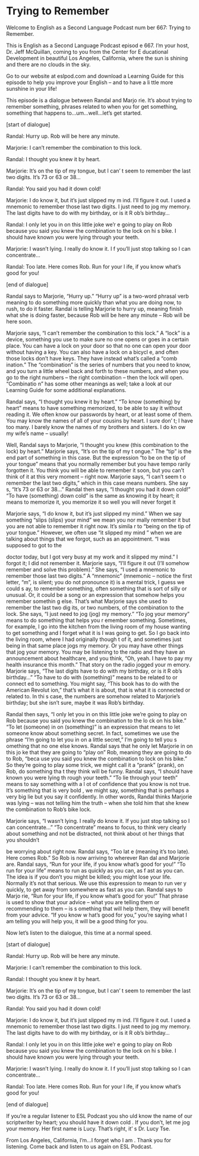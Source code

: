 # Trying to Remember

Welcome to English as a Second Language Podcast num ber 667: Trying to Remember.

This is English as a Second Language Podcast episod e 667.  I’m your host, Dr. Jeff McQuillan, coming to you from the Center for E ducational Development in beautiful Los Angeles, California, where the sun is  shining and there are no clouds in the sky.

Go to our website at eslpod.com and download a Learning Guide for this episode to help you improve your English – and to have a li ttle more sunshine in your life!

This episode is a dialogue between Randal and Marjo rie.  It’s about trying to remember something, phrases related to when you for get something, something that happens to…um…well…let’s get started.

[start of dialogue]

Randal:  Hurry up.  Rob will be here any minute.

Marjorie:  I can’t remember the combination to this  lock.

Randal:  I thought you knew it by heart.

Marjorie:  It’s on the tip of my tongue, but I can’ t seem to remember the last two digits.  It’s 73 or 63 or 38…

Randal:  You said you had it down cold!

Marjorie:  I do know it, but it’s just slipped my m ind.  I’ll figure it out.  I used a mnemonic to remember those last two digits.  I just  need to jog my memory.  The last digits have to do with my birthday, or is it R ob’s birthday…

Randal:  I only let you in on this little joke we’r e going to play on Rob because you said you knew the combination to the lock on hi s bike.  I should have known you were lying through your teeth.

Marjorie:  I wasn’t lying.  I really do know it.  I f you’ll just stop talking so I can concentrate…

Randal:  Too late.  Here comes Rob.  Run for your l ife, if you know what’s good for you!

[end of dialogue]

Randal says to Marjorie, “Hurry up.”  “Hurry up” is  a two-word phrasal verb meaning to do something more quickly than what you are doing now, to rush, to do it faster.  Randal is telling Marjorie to hurry up, meaning finish what she is doing faster, because Rob will be here any minute –  Rob will be here soon.

Marjorie says, “I can’t remember the combination to  this lock.”  A “lock” is a device, something you use to make sure no one opens  or goes in a certain place. You can have a lock on your door so that no one can  open your door without having a key.  You can also have a lock on a bicycl e, and often those locks don’t have keys.  They have instead what’s called a “comb ination.”  The “combination” is the series of numbers that you need to know, and  you turn a little wheel back and forth to these numbers, and when you go to the right numbers – the right combination – then the lock will open.  “Combinatio n” has some other meanings as well; take a look at our Learning Guide for some  additional explanations.

Randal says, “I thought you knew it by heart.”  “To  know (something) by heart” means to have something memorized, to be able to say it without reading it.  We often know our passwords by heart, or at least some  of them.  You may know the names of all of your cousins by heart.  I sure don’ t; I have too many.  I barely know the names of my brothers and sisters.  I do kn ow my wife’s name – usually!

Well, Randal says to Marjorie, “I thought you knew (this combination to the lock) by heart.”  Marjorie says, “It’s on the tip of my t ongue.”  The “tip” is the end part of something in this case.  But the expression “to be on the tip of your tongue” means that you normally remember but you have tempo rarily forgotten it.  You think you will be able to remember it soon, but you  can’t think of it at this very moment – right now.  Marjorie says, “I can’t seem t o remember the last two digits,” which in this case means numbers.  She say s, “It’s 73 or 63 or 38…” Randal then says, “I thought you had it down cold!”   “To have (something) down cold” is the same as knowing it by heart; it means to memorize it, you memorize it so well you will never forget it

Marjorie says, “I do know it, but it’s just slipped  my mind.”  When we say something “slips (slips) your mind” we mean you nor mally remember it but you are not able to remember it right now.  It’s simila r to “being on the tip of your tongue.”  However, we often use “it slipped my mind ” when we are talking about things that we forgot, such as an appointment.  “I was supposed to got to the

doctor today, but I got very busy at my work and it  slipped my mind.”  I forgot it; I did not remember it.  Marjorie says, “I’ll figure it out (I’ll somehow remember and solve this problem).”  She says, “I used a mnemonic  to remember those last two digits.”  A “mnemonic” (mnemonic – notice the first  letter, “m”, is silent; you do not pronounce it) is a mental trick, I guess we could s ay, to remember something, often something that is sort of silly or unusual.  Or, it could be a song or an expression that somehow helps you remember somethin g else.  That’s what Marjorie says she used to remember the last two dig its, or two numbers, of the combination to the lock.  She says, “I just need to  jog (jog) my memory.”  “To jog your memory” means to do something that helps you r emember something. Sometimes, for example, I go into the kitchen from the living room of my house wanting to get something and I forget what it is I was going to get.  So I go back into the living room, where I had originally though t of it, and sometimes just being in that same place jogs my memory.  Or you may have  other things that jog your memory.  You may be listening to the radio and they  have an announcement about healthcare, and you think, “Oh, yeah.  I have  to pay my health insurance this month.”  That story on the radio jogged your m emory.  Marjorie says, “The last digits have to do with my birthday, or is it R ob’s birthday…”  “To have to do with (something)” means to be related to or connect ed to something.  You might say, “This book has to do with the American Revolut ion,” that’s what it is about, that is what it is connected or related to.  In thi s case, the numbers are somehow related to Marjorie’s birthday; but she isn’t sure,  maybe it was Rob’s birthday.

Randal then says, “I only let you in on this little  joke we’re going to play on Rob because you said you knew the combination to the lo ck on his bike.”  “To let (someone) in on (something)” is an expression that means to let someone know about something secret.  In fact, sometimes we use the phrase “I’m going to let you in on a little secret,” I’m going to tell you s omething that no one else knows. Randal says that he only let Marjorie in on this jo ke that they are going to “play on” Rob, meaning they are going to do to Rob, “beca use you said you knew the combination to lock on his bike.”  So they’re going  to play some trick, we might call it a “prank” (prank), on Rob, do something tha t they think will be funny. Randal says, “I should have known you were lying th rough your teeth.”  “To lie through your teeth” means to say something with a l ot of confidence that you know is not true.  It’s something that is very bold , we might say, something that is perhaps a very big lie but you say it confidently.  In other words, Randal thinks Marjorie was lying – was not telling him the truth – when she told him that she knew the combination to Rob’s bike lock.

Marjorie says, “I wasn’t lying.  I really do know it.  If you just stop talking so I can concentrate…”  “To concentrate” means to focus, to think very clearly about something and not be distracted, not think about ot her things that you shouldn’t

be worrying about right now.  Randal says, “Too lat e (meaning it’s too late).  Here comes Rob.”  So Rob is now arriving to wherever Ran dal and Marjorie are. Randal says, “Run for your life, if you know what’s  good for you!”  “To run for your life” means to run as quickly as you can, as f ast as you can.  The idea is if you don’t you might be killed; you might lose your life.  Normally it’s not that serious.  We use this expression to mean to run ver y quickly, to get away from somewhere as fast as you can.  Randal says to Marjo rie, “Run for your life, if you know what’s good for you!”  That phrase is used to show that your advice – what you are telling them or recommending to them – is s omething that will help them, they will benefit from your advice.  “If you know w hat’s good for you,” you’re saying what I am telling you will help you, it will  be a good thing for you.

Now let’s listen to the dialogue, this time at a normal speed.

[start of dialogue]

Randal:  Hurry up.  Rob will be here any minute.

Marjorie:  I can’t remember the combination to this  lock.

Randal:  I thought you knew it by heart.

Marjorie:  It’s on the tip of my tongue, but I can’ t seem to remember the last two digits.  It’s 73 or 63 or 38…

Randal:  You said you had it down cold!

Marjorie:  I do know it, but it’s just slipped my m ind.  I’ll figure it out.  I used a mnemonic to remember those last two digits.  I just  need to jog my memory.  The last digits have to do with my birthday, or is it R ob’s birthday…

Randal:  I only let you in on this little joke we’r e going to play on Rob because you said you knew the combination to the lock on hi s bike.  I should have known you were lying through your teeth.

Marjorie:  I wasn’t lying.  I really do know it.  I f you’ll just stop talking so I can concentrate…

Randal:  Too late.  Here comes Rob.  Run for your l ife, if you know what’s good for you!

[end of dialogue]

 If you’re a regular listener to ESL Podcast you sho uld know the name of our scriptwriter by heart; you should have it down cold .  If you don’t, let me jog your memory.  Her first name is Lucy.  That’s right, it’ s Dr. Lucy Tse.

From Los Angeles, California, I’m…I forget who I am .  Thank you for listening. Come back and listen to us again on ESL Podcast.



